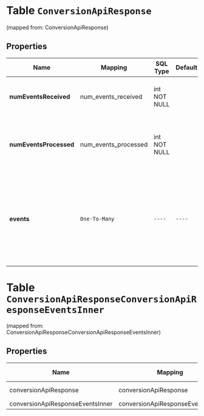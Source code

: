 
# Table `ConversionApiResponse`
(mapped from: ConversionApiResponse)

## Properties
Name | Mapping | SQL Type | Default | Type | Description | Notes
---- | ------- | -------- | ------- | ---- | ----------- | -----
**numEventsReceived** | num_events_received | int NOT NULL |  | **kotlin.Int** | Total number of events received in the request. | 
**numEventsProcessed** | num_events_processed | int NOT NULL |  | **kotlin.Int** | Number of events that were successfully processed from the events. | 
**events** | `One-To-Many` | `----` | `----`  | [**kotlin.Array&lt;ConversionApiResponseEventsInner&gt;**](ConversionApiResponseEventsInner.md) | Specific messages for each event received. The order will match the order in which the events were received in the request. | 




# **Table `ConversionApiResponseConversionApiResponseEventsInner`**
(mapped from: ConversionApiResponseConversionApiResponseEventsInner)

## Properties
Name | Mapping | SQL Type | Default | Type | Description | Notes
---- | ------- | -------- | ------- | ---- | ----------- | -----
conversionApiResponse | conversionApiResponse | long | | kotlin.Long | Primary Key | *one*
conversionApiResponseEventsInner | conversionApiResponseEventsInner | long | | kotlin.Long | Foreign Key | *many*



